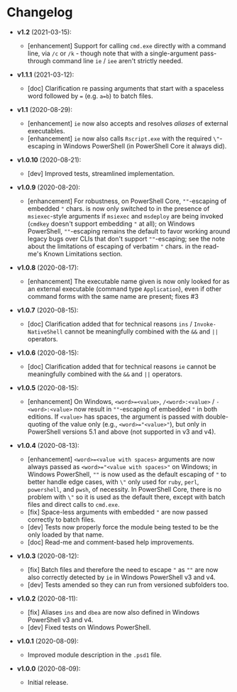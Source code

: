 # Changelog

<!-- RETAIN THIS COMMENT. An entry template for a new version is automatically added each time `Invoke-psake version` is called. Fill in changes afterwards. -->

* **v1.2** (2021-03-15):
  * [enhancement] Support for calling `cmd.exe` directly with a command line, via `/c` or `/k` - though note that with a single-argument pass-through command line `ie` / `iee` aren't strictly needed.

* **v1.1.1** (2021-03-12):
  * [doc] Clarification re passing arguments that start with a spaceless word followed by `=` (e.g. `a=b`) to batch files.

* **v1.1** (2020-08-29):
  * [enhancement] `ie` now also accepts and resolves *aliases* of external executables.
  * [enhancement] `ie` now also calls `Rscript.exe` with the required `\"`-escaping in Windows PowerShell (in PowerShell Core it always did).

* **v1.0.10** (2020-08-21):
  * [dev] Improved tests, streamlined implementation.

* **v1.0.9** (2020-08-20):
  * [enhancement] For robustness, on PowerShell Core, `""`-escaping of embedded `"` chars. is now only switched to in the presence of `msiexec`-style arguments if `msiexec` and `msdeploy` are being invoked (`cmdkey` doesn't support embedding `"` at all); on Windows PowerShell, `""`-escaping remains the default to favor working around legacy bugs over CLIs that don't support `""`-escaping; see the note about the limitations of escaping of verbatim `"` chars. in the read-me's Known Limitations section.

* **v1.0.8** (2020-08-17):
  * [enhancement] The executable name given is now only looked for as an external executable (command type `Application`), even if other command forms with the same name are present; fixes #3

* **v1.0.7** (2020-08-15):
  * [doc] Clarification added that for technical reasons `ins` / `Invoke-NativeShell` cannot be meaningfully combined with the `&&` and `||` operators.

* **v1.0.6** (2020-08-15):
  * [doc] Clarification added that for technical reasons `ie` cannot be meaningfully combined with the `&&` and `||` operators.

* **v1.0.5** (2020-08-15):
  * [enhancement] On Windows, `<word>=<value>`, `/<word>:<value>` / `-<word>:<value>` now result in `""`-escaping of embedded `"` in both editions.
    If `<value>` has spaces, the argument is passed with double-quoting of the value only (e.g., `<word>="<value>"`), but only in PowerShell versions 5.1 and above (not supported in v3 and v4).

* **v1.0.4** (2020-08-13):
  * [enhancement] `<word>=<value with spaces>` arguments are now always passed as
    `<word>="<value with spaces>"` on Windows; in Windows PowerShell, `""` is now
    used as the default escaping of `"` to better handle edge cases, with `\"` only used for `ruby`, `perl`, `powershell`, and `pwsh`, of necessity.
    In PowerShell Core, there is no problem with `\"` so it is used as the default there, except with batch files and direct calls to `cmd.exe`.
  * [fix] Space-less arguments with embedded `"` are now passed correctly to batch files.
  * [dev] Tests now properly force the module being tested to be the only loaded by that name.
  * [doc] Read-me and comment-based help improvements.

* **v1.0.3** (2020-08-12):
  * [fix] Batch files and therefore the need to escape `"` as `""` are now also correctly detected by `ie` in Windows PowerShell v3 and v4.
  * [dev] Tests amended so they can run from versioned subfolders too.

* **v1.0.2** (2020-08-11):
  * [fix] Aliases `ins` and `dbea` are now also defined in Windows PowerShell v3 and v4.
  * [dev] Fixed tests on Windows PowerShell.

* **v1.0.1** (2020-08-09):
  * Improved module description in the `.psd1` file.

* **v1.0.0** (2020-08-09):
  * Initial release.
